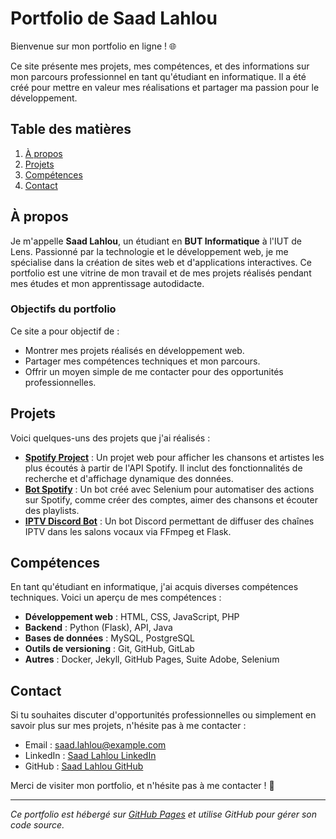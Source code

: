 # Portfolio de Saad Lahlou

Bienvenue sur mon portfolio en ligne ! 🌐

Ce site présente mes projets, mes compétences, et des informations sur mon parcours professionnel en tant qu'étudiant en informatique. Il a été créé pour mettre en valeur mes réalisations et partager ma passion pour le développement.

## Table des matières
1. [À propos](#à-propos)
2. [Projets](#projets)
3. [Compétences](#compétences)
4. [Contact](#contact)

## À propos

Je m'appelle **Saad Lahlou**, un étudiant en **BUT Informatique** à l'IUT de Lens. Passionné par la technologie et le développement web, je me spécialise dans la création de sites web et d'applications interactives. Ce portfolio est une vitrine de mon travail et de mes projets réalisés pendant mes études et mon apprentissage autodidacte.

### Objectifs du portfolio
Ce site a pour objectif de :
- Montrer mes projets réalisés en développement web.
- Partager mes compétences techniques et mon parcours.
- Offrir un moyen simple de me contacter pour des opportunités professionnelles.

## Projets

Voici quelques-uns des projets que j'ai réalisés :

- **[Spotify Project](#)** : Un projet web pour afficher les chansons et artistes les plus écoutés à partir de l'API Spotify. Il inclut des fonctionnalités de recherche et d'affichage dynamique des données.
- **[Bot Spotify](#)** : Un bot créé avec Selenium pour automatiser des actions sur Spotify, comme créer des comptes, aimer des chansons et écouter des playlists.
- **[IPTV Discord Bot](#)** : Un bot Discord permettant de diffuser des chaînes IPTV dans les salons vocaux via FFmpeg et Flask.

## Compétences

En tant qu'étudiant en informatique, j'ai acquis diverses compétences techniques. Voici un aperçu de mes compétences :

- **Développement web** : HTML, CSS, JavaScript, PHP
- **Backend** : Python (Flask), API, Java
- **Bases de données** : MySQL, PostgreSQL
- **Outils de versioning** : Git, GitHub, GitLab
- **Autres** : Docker, Jekyll, GitHub Pages, Suite Adobe, Selenium

## Contact

Si tu souhaites discuter d'opportunités professionnelles ou simplement en savoir plus sur mes projets, n'hésite pas à me contacter :

- Email : [saad.lahlou@example.com](mailto:saad.lahlou@example.com)
- LinkedIn : [Saad Lahlou LinkedIn](https://www.linkedin.com/in/saad-lahlou)
- GitHub : [Saad Lahlou GitHub](https://github.com/saad-lahlou)

Merci de visiter mon portfolio, et n'hésite pas à me contacter ! 🚀

---

*Ce portfolio est hébergé sur [GitHub Pages](https://pages.github.com/) et utilise GitHub pour gérer son code source.*
